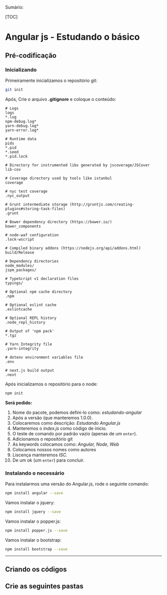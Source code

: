 Sumário:

[TOC]

# Angular js - Estudando o básico

## Pré-codificação
### Inicializando
Primeiramente inicializamos o repositório git:
```bash
git init
```

Após, Crie o arquivo **.gitignore** e coloque o conteúdo:
```.gitignore
# Logs
logs
*.log
npm-debug.log*
yarn-debug.log*
yarn-error.log*

# Runtime data
pids
*.pid
*.seed
*.pid.lock

# Directory for instrumented libs generated by jscoverage/JSCover
lib-cov

# Coverage directory used by tools like istanbul
coverage

# nyc test coverage
.nyc_output

# Grunt intermediate storage (http://gruntjs.com/creating-plugins#storing-task-files)
.grunt

# Bower dependency directory (https://bower.io/)
bower_components

# node-waf configuration
.lock-wscript

# Compiled binary addons (https://nodejs.org/api/addons.html)
build/Release

# Dependency directories
node_modules/
jspm_packages/

# TypeScript v1 declaration files
typings/

# Optional npm cache directory
.npm

# Optional eslint cache
.eslintcache

# Optional REPL history
.node_repl_history

# Output of 'npm pack'
*.tgz

# Yarn Integrity file
.yarn-integrity

# dotenv environment variables file
.env

# next.js build output
.next
```

Após inicializamos o repositório para o node:
```bash
npm init
```

**Será pedido:**

1. Nome do pacote, podemos defini-lo como: *estudando-angular*
2. Após a versão (que manteremos 1.0.0).
3. Colocaremos como descrição: *Estudando Angular.js*
4. Manteremos o *index.js* como código de inicio.
5. O teste de comando por padrão vazio (apenas de um `enter`).
6. Adicionamos o repositório git
7. As keywords colocamos como: *Angular, Node, Web*
8. Colocamos nossos nomes como autores
9. Liscença manteremos *ISC*.
10. De um ok (um `enter`) para concluir.


### Instalando o necessário
Para instalarmos uma versão do Angular.js, rode o seguinte comando:

```bash
npm install angular --save
```

Vamos instalar o jquery:

```bash
npm install jquery --save
```

Vamos instalar o popper.js:

```bash
npm install popper.js --save
````

Vamos instalar o bootstrap:

```bash
npm install bootstrap --save
```

---

## Criando os códigos
## Crie as seguintes pastas


